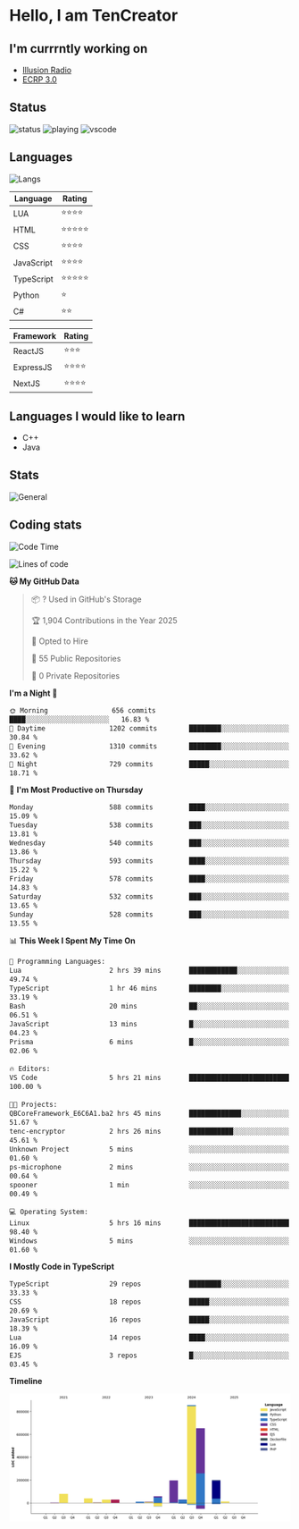 # Hello, I am TenCreator

## I'm currrntly working on
- [Illusion Radio](https://illusionradio.co.uk/)
- [ECRP 3.0](http://github.com/Emerald-Coast-Roleplay/)

## Status
![status](https://api.statusbadges.me/badge/status/518334475038359555?simple=true&style=for-the-badge)
![playing](https://api.statusbadges.me/badge/playing/518334475038359555?style=for-the-badge)
![vscode](https://api.statusbadges.me/badge/vscode/518334475038359555?style=for-the-badge)

## Languages
![Langs](https://github-readme-stats.vercel.app/api/top-langs/?username=tencreator&layout=compact&theme=radical)


|Language|Rating|
|--------|------|
|LUA|⭐️⭐️⭐️⭐️|
|HTML|⭐️⭐️⭐️⭐️⭐️|
|CSS|⭐️⭐️⭐️⭐️|
|JavaScript|⭐️⭐️⭐️⭐️|
|TypeScript|⭐️⭐️⭐️⭐️⭐️|
|Python|⭐️|
|C#|⭐️⭐️ |

|Framework|Rating|
|--------|------|
|ReactJS|⭐️⭐️⭐|
|ExpressJS|⭐️⭐️⭐️⭐️|
|NextJS|⭐️⭐️⭐⭐️|

## Languages I would like to learn
- C++
- Java

## Stats
![General](https://github-readme-stats.vercel.app/api?username=tencreator&show_icons=true&theme=radical)

## Coding stats

<!--START_SECTION:waka-->
![Code Time](http://img.shields.io/badge/Code%20Time-520%20hrs%2011%20mins-blue)

![Lines of code](https://img.shields.io/badge/From%20Hello%20World%20I%27ve%20Written-2.2%20million%20lines%20of%20code-blue)

**🐱 My GitHub Data** 

> 📦 ? Used in GitHub's Storage 
 > 
> 🏆 1,904 Contributions in the Year 2025
 > 
> 💼 Opted to Hire
 > 
> 📜 55 Public Repositories 
 > 
> 🔑 0 Private Repositories 
 > 
**I'm a Night 🦉** 

```text
🌞 Morning                656 commits         ████░░░░░░░░░░░░░░░░░░░░░   16.83 % 
🌆 Daytime                1202 commits        ████████░░░░░░░░░░░░░░░░░   30.84 % 
🌃 Evening                1310 commits        ████████░░░░░░░░░░░░░░░░░   33.62 % 
🌙 Night                  729 commits         █████░░░░░░░░░░░░░░░░░░░░   18.71 % 
```
📅 **I'm Most Productive on Thursday** 

```text
Monday                   588 commits         ████░░░░░░░░░░░░░░░░░░░░░   15.09 % 
Tuesday                  538 commits         ███░░░░░░░░░░░░░░░░░░░░░░   13.81 % 
Wednesday                540 commits         ███░░░░░░░░░░░░░░░░░░░░░░   13.86 % 
Thursday                 593 commits         ████░░░░░░░░░░░░░░░░░░░░░   15.22 % 
Friday                   578 commits         ████░░░░░░░░░░░░░░░░░░░░░   14.83 % 
Saturday                 532 commits         ███░░░░░░░░░░░░░░░░░░░░░░   13.65 % 
Sunday                   528 commits         ███░░░░░░░░░░░░░░░░░░░░░░   13.55 % 
```


📊 **This Week I Spent My Time On** 

```text
💬 Programming Languages: 
Lua                      2 hrs 39 mins       ████████████░░░░░░░░░░░░░   49.74 % 
TypeScript               1 hr 46 mins        ████████░░░░░░░░░░░░░░░░░   33.19 % 
Bash                     20 mins             ██░░░░░░░░░░░░░░░░░░░░░░░   06.51 % 
JavaScript               13 mins             █░░░░░░░░░░░░░░░░░░░░░░░░   04.23 % 
Prisma                   6 mins              █░░░░░░░░░░░░░░░░░░░░░░░░   02.06 % 

🔥 Editors: 
VS Code                  5 hrs 21 mins       █████████████████████████   100.00 % 

🐱‍💻 Projects: 
QBCoreFramework_E6C6A1.ba2 hrs 45 mins       █████████████░░░░░░░░░░░░   51.67 % 
tenc-encryptor           2 hrs 26 mins       ███████████░░░░░░░░░░░░░░   45.61 % 
Unknown Project          5 mins              ░░░░░░░░░░░░░░░░░░░░░░░░░   01.60 % 
ps-microphone            2 mins              ░░░░░░░░░░░░░░░░░░░░░░░░░   00.64 % 
spooner                  1 min               ░░░░░░░░░░░░░░░░░░░░░░░░░   00.49 % 

💻 Operating System: 
Linux                    5 hrs 16 mins       █████████████████████████   98.40 % 
Windows                  5 mins              ░░░░░░░░░░░░░░░░░░░░░░░░░   01.60 % 
```

**I Mostly Code in TypeScript** 

```text
TypeScript               29 repos            ████████░░░░░░░░░░░░░░░░░   33.33 % 
CSS                      18 repos            █████░░░░░░░░░░░░░░░░░░░░   20.69 % 
JavaScript               16 repos            █████░░░░░░░░░░░░░░░░░░░░   18.39 % 
Lua                      14 repos            ████░░░░░░░░░░░░░░░░░░░░░   16.09 % 
EJS                      3 repos             █░░░░░░░░░░░░░░░░░░░░░░░░   03.45 % 
```



**Timeline**

![Lines of Code chart](https://raw.githubusercontent.com/tencreator/tencreator/main/assets/bar_graph.png)


<!--END_SECTION:waka-->
